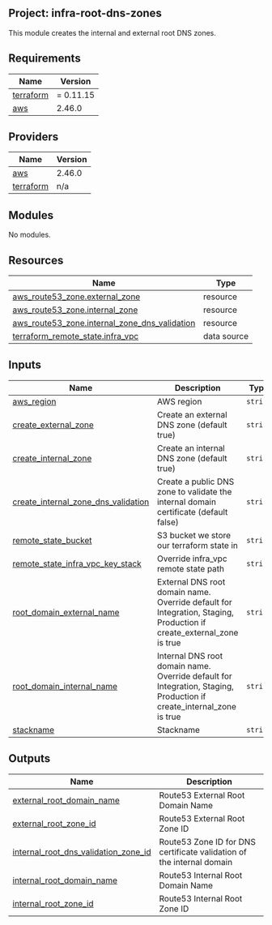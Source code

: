 ## Project: infra-root-dns-zones

This module creates the internal and external root DNS zones.

## Requirements

| Name | Version |
|------|---------|
| <a name="requirement_terraform"></a> [terraform](#requirement\_terraform) | = 0.11.15 |
| <a name="requirement_aws"></a> [aws](#requirement\_aws) | 2.46.0 |

## Providers

| Name | Version |
|------|---------|
| <a name="provider_aws"></a> [aws](#provider\_aws) | 2.46.0 |
| <a name="provider_terraform"></a> [terraform](#provider\_terraform) | n/a |

## Modules

No modules.

## Resources

| Name | Type |
|------|------|
| [aws_route53_zone.external_zone](https://registry.terraform.io/providers/hashicorp/aws/2.46.0/docs/resources/route53_zone) | resource |
| [aws_route53_zone.internal_zone](https://registry.terraform.io/providers/hashicorp/aws/2.46.0/docs/resources/route53_zone) | resource |
| [aws_route53_zone.internal_zone_dns_validation](https://registry.terraform.io/providers/hashicorp/aws/2.46.0/docs/resources/route53_zone) | resource |
| [terraform_remote_state.infra_vpc](https://registry.terraform.io/providers/hashicorp/terraform/latest/docs/data-sources/remote_state) | data source |

## Inputs

| Name | Description | Type | Default | Required |
|------|-------------|------|---------|:--------:|
| <a name="input_aws_region"></a> [aws\_region](#input\_aws\_region) | AWS region | `string` | `"eu-west-1"` | no |
| <a name="input_create_external_zone"></a> [create\_external\_zone](#input\_create\_external\_zone) | Create an external DNS zone (default true) | `string` | `true` | no |
| <a name="input_create_internal_zone"></a> [create\_internal\_zone](#input\_create\_internal\_zone) | Create an internal DNS zone (default true) | `string` | `true` | no |
| <a name="input_create_internal_zone_dns_validation"></a> [create\_internal\_zone\_dns\_validation](#input\_create\_internal\_zone\_dns\_validation) | Create a public DNS zone to validate the internal domain certificate (default false) | `string` | `false` | no |
| <a name="input_remote_state_bucket"></a> [remote\_state\_bucket](#input\_remote\_state\_bucket) | S3 bucket we store our terraform state in | `string` | n/a | yes |
| <a name="input_remote_state_infra_vpc_key_stack"></a> [remote\_state\_infra\_vpc\_key\_stack](#input\_remote\_state\_infra\_vpc\_key\_stack) | Override infra\_vpc remote state path | `string` | `""` | no |
| <a name="input_root_domain_external_name"></a> [root\_domain\_external\_name](#input\_root\_domain\_external\_name) | External DNS root domain name. Override default for Integration, Staging, Production if create\_external\_zone is true | `string` | `"mydomain.external"` | no |
| <a name="input_root_domain_internal_name"></a> [root\_domain\_internal\_name](#input\_root\_domain\_internal\_name) | Internal DNS root domain name. Override default for Integration, Staging, Production if create\_internal\_zone is true | `string` | `"mydomain.internal"` | no |
| <a name="input_stackname"></a> [stackname](#input\_stackname) | Stackname | `string` | n/a | yes |

## Outputs

| Name | Description |
|------|-------------|
| <a name="output_external_root_domain_name"></a> [external\_root\_domain\_name](#output\_external\_root\_domain\_name) | Route53 External Root Domain Name |
| <a name="output_external_root_zone_id"></a> [external\_root\_zone\_id](#output\_external\_root\_zone\_id) | Route53 External Root Zone ID |
| <a name="output_internal_root_dns_validation_zone_id"></a> [internal\_root\_dns\_validation\_zone\_id](#output\_internal\_root\_dns\_validation\_zone\_id) | Route53 Zone ID for DNS certificate validation of the internal domain |
| <a name="output_internal_root_domain_name"></a> [internal\_root\_domain\_name](#output\_internal\_root\_domain\_name) | Route53 Internal Root Domain Name |
| <a name="output_internal_root_zone_id"></a> [internal\_root\_zone\_id](#output\_internal\_root\_zone\_id) | Route53 Internal Root Zone ID |

